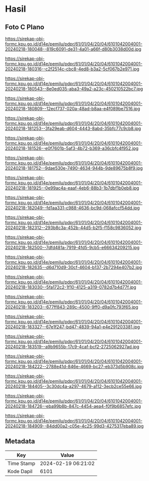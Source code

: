 # Hasil

## Foto C Plano

https://sirekap-obj-formc.kpu.go.id/d14e/pemilu/pdpr/61/01/04/20/04/6101042004001-20240218-180048--819c6091-de31-4a01-a66f-d80b3038d00d.jpg

https://sirekap-obj-formc.kpu.go.id/d14e/pemilu/pdpr/61/01/04/20/04/6101042004001-20240218-180316--c2f2514c-cbc8-4ed8-b3a2-5cf067b2e971.jpg

https://sirekap-obj-formc.kpu.go.id/d14e/pemilu/pdpr/61/01/04/20/04/6101042004001-20240218-180543--8e0ed035-aba3-49a2-a23c-450210522bc7.jpg

https://sirekap-obj-formc.kpu.go.id/d14e/pemilu/pdpr/61/01/04/20/04/6101042004001-20240218-180809--12ecf737-020a-48ad-b8aa-e4f089be7516.jpg

https://sirekap-obj-formc.kpu.go.id/d14e/pemilu/pdpr/61/01/04/20/04/6101042004001-20240218-181253--3fa29eab-d604-4443-8abd-35bfc77c9cb8.jpg

https://sirekap-obj-formc.kpu.go.id/d14e/pemilu/pdpr/61/01/04/20/04/6101042004001-20240218-181526--e0f7601b-5af3-4b72-b369-a36cbfc4f952.jpg

https://sirekap-obj-formc.kpu.go.id/d14e/pemilu/pdpr/61/01/04/20/04/6101042004001-20240218-181752--9dae530e-7490-4634-944b-9de89675b8f9.jpg

https://sirekap-obj-formc.kpu.go.id/d14e/pemilu/pdpr/61/01/04/20/04/6101042004001-20240218-181925--0e99ac4a-eaaf-4eb6-88b3-1b7dbf1b0eb8.jpg

https://sirekap-obj-formc.kpu.go.id/d14e/pemilu/pdpr/61/01/04/20/04/6101042004001-20240218-182049--fd1aa331-c988-4636-bc9d-068afccf54dd.jpg

https://sirekap-obj-formc.kpu.go.id/d14e/pemilu/pdpr/61/01/04/20/04/6101042004001-20240218-182312--293b8c3a-452b-44d5-b2f5-f158c9836052.jpg

https://sirekap-obj-formc.kpu.go.id/d14e/pemilu/pdpr/61/01/04/20/04/6101042004001-20240218-182500--7dfd481a-7919-4fd5-9cb5-e66634209215.jpg

https://sirekap-obj-formc.kpu.go.id/d14e/pemilu/pdpr/61/01/04/20/04/6101042004001-20240218-182635--d6d710d9-30cf-4604-b137-2b7294e407b2.jpg

https://sirekap-obj-formc.kpu.go.id/d14e/pemilu/pdpr/61/01/04/20/04/6101042004001-20240218-183030--5fa172c2-1f10-4125-a319-0782d7b4d77f.jpg

https://sirekap-obj-formc.kpu.go.id/d14e/pemilu/pdpr/61/01/04/20/04/6101042004001-20240218-183203--677ff843-289c-4500-9ff0-d9a0fc793f65.jpg

https://sirekap-obj-formc.kpu.go.id/d14e/pemilu/pdpr/61/01/04/20/04/6101042004001-20240218-183327--67e1f247-bd47-4839-94a1-e4e291203381.jpg

https://sirekap-obj-formc.kpu.go.id/d14e/pemilu/pdpr/61/01/04/20/04/6101042004001-20240218-183519--a9b9655b-17c9-4caf-bcf2-2725062927ad.jpg

https://sirekap-obj-formc.kpu.go.id/d14e/pemilu/pdpr/61/01/04/20/04/6101042004001-20240218-184222--2788e41d-846e-4669-bc27-eb373d5b908c.jpg

https://sirekap-obj-formc.kpu.go.id/d14e/pemilu/pdpr/61/01/04/20/04/6101042004001-20240218-184405--3c30dc4a-a297-4679-a112-3ecb2ce55e66.jpg

https://sirekap-obj-formc.kpu.go.id/d14e/pemilu/pdpr/61/01/04/20/04/6101042004001-20240218-184726--eba99b8b-847c-4454-aea4-f0f9b6857efc.jpg

https://sirekap-obj-formc.kpu.go.id/d14e/pemilu/pdpr/61/01/04/20/04/6101042004001-20240218-184909--84dd00a2-c05e-4c25-99d3-4275317eba89.jpg


## Metadata

| Key        | Value               |
| ---------- | ------------------- |
| Time Stamp | 2024-02-19 06:21:02 |
| Kode Dapil | 6101                |



